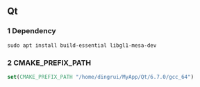 Qt
---

### 1 Dependency

```shell
sudo apt install build-essential libgl1-mesa-dev
```

### 2 CMAKE_PREFIX_PATH

```cmake
set(CMAKE_PREFIX_PATH "/home/dingrui/MyApp/Qt/6.7.0/gcc_64")
```